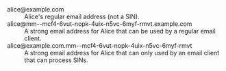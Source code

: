<dl>
<dt>alice@example.com
<dd>Alice's regular email address (not a SIN). 
<dt>alice@mm--mcf4-6vut-nopk-4uix-n5vc-6myf-rmvt.example.com
<dd>A strong email address for Alice that can be used by a regular email client.
<dt>alice@example.com.mm--mcf4-6vut-nopk-4uix-n5vc-6myf-rmvt
<dd>A strong email address for Alice that can only used by an email client that can process SINs.
</dl>
